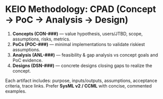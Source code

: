 # KEIO Methodology: CPAD (Concept → PoC → Analysis → Design)

1. **Concepts (CON-###)** — value hypothesis, users/JTBD, scope, assumptions, risks, metrics.
2. **PoCs (POC-###)** — minimal implementations to validate riskiest assumptions.
3. **Analysis (ANL-###)** — feasibility & gap analysis vs concept goals and PoC evidence.
4. **Designs (DSN-###)** — concrete designs closing gaps to realize the concept.

Each artifact includes: purpose, inputs/outputs, assumptions, acceptance criteria, trace links.
Prefer **SysML v2 / CCML** with concise, commented examples.
